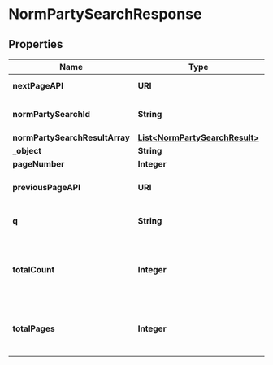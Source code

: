 

# NormPartySearchResponse


## Properties

| Name | Type | Description | Notes |
|------------ | ------------- | ------------- | -------------|
|**nextPageAPI** | **URI** | Link to next page. |  |
|**normPartySearchId** | **String** | Query been sent by client |  |
|**normPartySearchResultArray** | [**List&lt;NormPartySearchResult&gt;**](NormPartySearchResult.md) |  |  |
|**_object** | **String** |  |  |
|**pageNumber** | **Integer** |  |  |
|**previousPageAPI** | **URI** | Link to previous page. |  |
|**q** | **String** | Query been sent by client |  |
|**totalCount** | **Integer** | The number of matches that were found in the index. |  |
|**totalPages** | **Integer** | Total pages for matches that were found in the index. |  |



